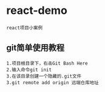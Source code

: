 # react-demo
    react项目小案例
## git简单使用教程
    1.项目根目录下，右击Git Bash Here
    2.输入命令git init
    3.在该目录创建一个隐藏的.git文件
    3.git remote add origin 远端仓库地址